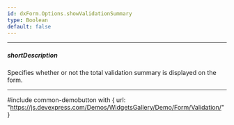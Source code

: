 ```yaml
---
id: dxForm.Options.showValidationSummary
type: Boolean
default: false
---
```

---
##### shortDescription
Specifies whether or not the total validation summary is displayed on the form.

---
#include common-demobutton with {
    url: "https://js.devexpress.com/Demos/WidgetsGallery/Demo/Form/Validation/"
}
